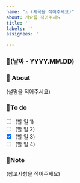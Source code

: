 ```yaml
---
name: "⚠️ (제목을 적어주세요)"
about: 개요를 적어주세요
title: ''
labels: ''
assignees: ''

---
```


### 📅(날짜 -  YYYY.MM.DD)

### 📢 About
 (설명을 적어주세요)

### 📜To do
- [ ] (할 일 1) 
- [ ] (할 일 2) 
- [X] (할 일 3) 
- [ ] (할 일 4) 

### 🔖Note
(참고사항을 적어주세요)

